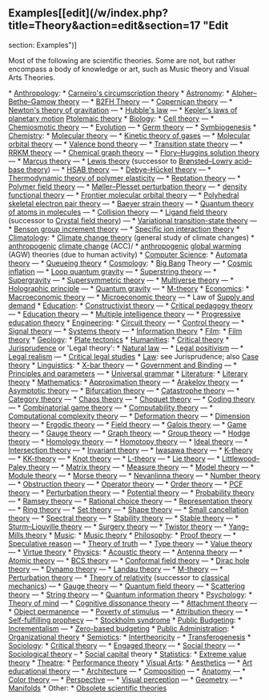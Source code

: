 ## Examples[[edit](/w/index.php?title=Theory&action=edit&section=17 "Edit
section: Examples")]

Most of the following are scientific theories. Some are not, but rather
encompass a body of knowledge or art, such as Music theory and Visual Arts
Theories.

 \* [Anthropology](/wiki/Anthropology "Anthropology"): 
 \* [Carneiro's circumscription theory](/wiki/Carneiro%27s\_circumscription\_theory "Carneiro's circumscription theory")
 \* [Astronomy](/wiki/Astronomy "Astronomy"): 
 \* [Alpher–Bethe–Gamow theory](/wiki/Alpher%E2%80%93Bethe%E2%80%93Gamow\_paper "Alpher–Bethe–Gamow paper") —
 \* [B2FH Theory](/wiki/B2FH\_paper "B2FH paper") —
 \* [Copernican theory](/wiki/Copernican\_heliocentrism "Copernican heliocentrism") —
 \* [Newton's theory of gravitation](/wiki/Gravity#Newton's\_theory\_of\_gravitation "Gravity") —
 \* [Hubble's law](/wiki/Hubble%27s\_law "Hubble's law") —
 \* [Kepler's laws of planetary motion](/wiki/Kepler%27s\_laws\_of\_planetary\_motion "Kepler's laws of planetary motion") [Ptolemaic theory](/wiki/Geocentric\_model "Geocentric model")
 \* [Biology](/wiki/Biology "Biology"): 
 \* [Cell theory](/wiki/Cell\_theory "Cell theory") —
 \* [Chemiosmotic theory](/wiki/Chemiosmosis#The\_chemiosmotic\_theory "Chemiosmosis") —
 \* [Evolution](/wiki/Evolution "Evolution") —
 \* [Germ theory](/wiki/Germ\_theory "Germ theory") —
 \* [Symbiogenesis](/wiki/Symbiogenesis "Symbiogenesis")
 \* [Chemistry](/wiki/Chemistry "Chemistry"): 
 \* [Molecular theory](/wiki/Molecule "Molecule") —
 \* [Kinetic theory of gases](/wiki/Kinetic\_theory\_of\_gases "Kinetic theory of gases") —
 \* [Molecular orbital theory](/wiki/Molecular\_orbital\_theory "Molecular orbital theory") —
 \* [Valence bond theory](/wiki/Valence\_bond\_theory "Valence bond theory") —
 \* [Transition state theory](/wiki/Transition\_state\_theory "Transition state theory") —
 \* [RRKM theory](/wiki/RRKM\_theory "RRKM theory") —
 \* [Chemical graph theory](/wiki/Chemical\_graph\_theory "Chemical graph theory") —
 \* [Flory–Huggins solution theory](/wiki/Flory%E2%80%93Huggins\_solution\_theory "Flory–Huggins solution theory") —
 \* [Marcus theory](/wiki/Marcus\_theory "Marcus theory") —
 \* [Lewis theory](/wiki/Lewis\_theory "Lewis theory") (successor to [Brønsted–Lowry acid–base theory](/wiki/Br%C3%B8nsted%E2%80%93Lowry\_acid%E2%80%93base\_theory "Brønsted–Lowry acid–base theory")) —
 \* [HSAB theory](/wiki/HSAB\_theory "HSAB theory") —
 \* [Debye–Hückel theory](/wiki/Debye%E2%80%93H%C3%BCckel\_theory "Debye–Hückel theory") —
 \* [Thermodynamic theory of polymer elasticity](/wiki/Thermodynamic\_theory\_of\_polymer\_elasticity "Thermodynamic theory of polymer elasticity") —
 \* [Reptation theory](/wiki/Reptation\_theory "Reptation theory") —
 \* [Polymer field theory](/wiki/Polymer\_field\_theory "Polymer field theory") —
 \* [Møller–Plesset perturbation theory](/wiki/M%C3%B8ller%E2%80%93Plesset\_perturbation\_theory "Møller–Plesset perturbation theory") —
 \* [density functional theory](/wiki/Density\_functional\_theory "Density functional theory") —
 \* [Frontier molecular orbital theory](/wiki/Frontier\_molecular\_orbital\_theory "Frontier molecular orbital theory") —
 \* [Polyhedral skeletal electron pair theory](/wiki/Polyhedral\_skeletal\_electron\_pair\_theory "Polyhedral skeletal electron pair theory") —
 \* [Baeyer strain theory](/wiki/Baeyer\_strain\_theory "Baeyer strain theory") —
 \* [Quantum theory of atoms in molecules](/wiki/Qtaim "Qtaim") —
 \* [Collision theory](/wiki/Collision\_theory "Collision theory") —
 \* [Ligand field theory](/wiki/Ligand\_field\_theory "Ligand field theory") (successor to [Crystal field theory](/wiki/Crystal\_field\_theory "Crystal field theory")) —
 \* [Variational transition-state theory](/wiki/Variational\_transition-state\_theory "Variational transition-state theory") —
 \* [Benson group increment theory](/wiki/Benson\_group\_increment\_theory "Benson group increment theory") —
 \* [Specific ion interaction theory](/wiki/Specific\_ion\_interaction\_theory "Specific ion interaction theory")
 \* [Climatology](/wiki/Climatology "Climatology"): 
 \* [Climate change theory](/wiki/Climate\_variability\_and\_change "Climate variability and change") (general study of climate changes)
 \* [anthropogenic](/wiki/Human\_impact\_on\_the\_environment "Human impact on the environment") [climate change](/wiki/Climate\_change "Climate change") (ACC)/
 \* [anthropogenic](/wiki/Human\_impact\_on\_the\_environment "Human impact on the environment") [global warming](/wiki/Global\_warming "Global warming") (AGW) theories (due to human activity)
 \* [Computer Science](/wiki/Computer\_Science "Computer Science"): 
 \* [Automata theory](/wiki/Automata\_theory "Automata theory") —
 \* [Queueing theory](/wiki/Queueing\_theory "Queueing theory")
 \* [Cosmology](/wiki/Cosmology "Cosmology"): 
 \* [Big Bang](/wiki/Big\_Bang "Big Bang") Theory —
 \* [Cosmic inflation](/wiki/Cosmic\_inflation "Cosmic inflation") —
 \* [Loop quantum gravity](/wiki/Loop\_quantum\_gravity "Loop quantum gravity") —
 \* [Superstring theory](/wiki/Superstring\_theory "Superstring theory") —
 \* [Supergravity](/wiki/Supergravity "Supergravity") —
 \* [Supersymmetric theory](/wiki/Supersymmetric\_theory "Supersymmetric theory") —
 \* [Multiverse theory](/wiki/Multiverse\_theory "Multiverse theory") —
 \* [Holographic principle](/wiki/Holographic\_principle "Holographic principle") —
 \* [Quantum gravity](/wiki/Quantum\_gravity "Quantum gravity") —
 \* [M-theory](/wiki/M-theory "M-theory")
 \* [Economics](/wiki/Economics "Economics"): 
 \* [Macroeconomic theory](/wiki/Macroeconomic\_theory "Macroeconomic theory") —
 \* [Microeconomic theory](/wiki/Microeconomic\_theory "Microeconomic theory") —
 \* Law of [Supply and demand](/wiki/Supply\_and\_demand "Supply and demand")
 \* [Education](/wiki/Education "Education"): 
 \* [Constructivist theory](/wiki/Constructivist\_theory "Constructivist theory") —
 \* [Critical pedagogy theory](/wiki/Critical\_pedagogy\_theory "Critical pedagogy theory") —
 \* [Education theory](/wiki/Education\_theory "Education theory") —
 \* [Multiple intelligence theory](/wiki/Multiple\_intelligence\_theory "Multiple intelligence theory") —
 \* [Progressive education theory](/wiki/Progressive\_education\_theory "Progressive education theory")
 \* [Engineering](/wiki/Engineering "Engineering"): 
 \* [Circuit theory](/wiki/Circuit\_theory "Circuit theory") —
 \* [Control theory](/wiki/Control\_theory "Control theory") —
 \* [Signal theory](/wiki/Signal\_theory "Signal theory") —
 \* [Systems theory](/wiki/Systems\_theory "Systems theory") —
 \* [Information theory](/wiki/Information\_theory "Information theory")
 \* [Film](/wiki/Film "Film"): 
 \* [Film theory](/wiki/Film\_theory "Film theory")
 \* [Geology](/wiki/Geology "Geology"): 
 \* [Plate tectonics](/wiki/Plate\_tectonics "Plate tectonics")
 \* [Humanities](/wiki/Humanities "Humanities"): 
 \* [Critical theory](/wiki/Critical\_theory "Critical theory")
 \* [Jurisprudence](/wiki/Jurisprudence "Jurisprudence") or 'Legal theory': 
 \* [Natural law](/wiki/Natural\_law "Natural law") —
 \* [Legal positivism](/wiki/Legal\_positivism "Legal positivism") —
 \* [Legal realism](/wiki/Legal\_realism "Legal realism") —
 \* [Critical legal studies](/wiki/Critical\_legal\_studies "Critical legal studies")
 \* [Law](/wiki/Law "Law"): see Jurisprudence; also [Case theory](/wiki/Case\_theory\_\(in\_law\) "Case theory \(in law\)")
 \* [Linguistics](/wiki/Linguistics "Linguistics"): 
 \* [X-bar theory](/wiki/X-bar\_theory "X-bar theory") —
 \* [Government and Binding](/wiki/Government\_and\_Binding "Government and Binding") —
 \* [Principles and parameters](/wiki/Principles\_and\_parameters "Principles and parameters") —
 \* [Universal grammar](/wiki/Universal\_grammar "Universal grammar")
 \* [Literature](/wiki/Literature "Literature"): 
 \* [Literary theory](/wiki/Literary\_theory "Literary theory")
 \* [Mathematics](/wiki/Mathematics "Mathematics"): 
 \* [Approximation theory](/wiki/Approximation\_theory "Approximation theory") —
 \* [Arakelov theory](/wiki/Arakelov\_theory "Arakelov theory") —
 \* [Asymptotic theory](/wiki/Asymptotic\_theory "Asymptotic theory") —
 \* [Bifurcation theory](/wiki/Bifurcation\_theory "Bifurcation theory") —
 \* [Catastrophe theory](/wiki/Catastrophe\_theory "Catastrophe theory") —
 \* [Category theory](/wiki/Category\_theory "Category theory") —
 \* [Chaos theory](/wiki/Chaos\_theory "Chaos theory") —
 \* [Choquet theory](/wiki/Choquet\_theory "Choquet theory") —
 \* [Coding theory](/wiki/Coding\_theory "Coding theory") —
 \* [Combinatorial game theory](/wiki/Combinatorial\_game\_theory "Combinatorial game theory") —
 \* [Computability theory](/wiki/Computability\_theory "Computability theory") —
 \* [Computational complexity theory](/wiki/Computational\_complexity\_theory "Computational complexity theory") —
 \* [Deformation theory](/wiki/Deformation\_theory "Deformation theory") —
 \* [Dimension theory](/wiki/Dimension\_theory "Dimension theory") —
 \* [Ergodic theory](/wiki/Ergodic\_theory "Ergodic theory") —
 \* [Field theory](/wiki/Field\_theory\_\(mathematics\) "Field theory \(mathematics\)") —
 \* [Galois theory](/wiki/Galois\_theory "Galois theory") —
 \* [Game theory](/wiki/Game\_theory "Game theory") —
 \* [Gauge theory](/wiki/Gauge\_theory\_\(mathematics\) "Gauge theory \(mathematics\)") —
 \* [Graph theory](/wiki/Graph\_theory "Graph theory") —
 \* [Group theory](/wiki/Group\_theory "Group theory") —
 \* [Hodge theory](/wiki/Hodge\_theory "Hodge theory") —
 \* [Homology theory](/wiki/Homology\_theory "Homology theory") —
 \* [Homotopy theory](/wiki/Homotopy\_theory "Homotopy theory") —
 \* [Ideal theory](/wiki/Ideal\_theory "Ideal theory") —
 \* [Intersection theory](/wiki/Intersection\_theory "Intersection theory") —
 \* [Invariant theory](/wiki/Invariant\_theory "Invariant theory") —
 \* [Iwasawa theory](/wiki/Iwasawa\_theory "Iwasawa theory") —
 \* [K-theory](/wiki/K-theory "K-theory") —
 \* [KK-theory](/wiki/KK-theory "KK-theory") —
 \* [Knot theory](/wiki/Knot\_theory "Knot theory") —
 \* [L-theory](/wiki/L-theory "L-theory") —
 \* [Lie theory](/wiki/Lie\_theory "Lie theory") —
 \* [Littlewood–Paley theory](/wiki/Littlewood%E2%80%93Paley\_theory "Littlewood–Paley theory") —
 \* [Matrix theory](/wiki/Matrix\_\(mathematics\) "Matrix \(mathematics\)") —
 \* [Measure theory](/wiki/Measure\_theory "Measure theory") —
 \* [Model theory](/wiki/Model\_theory "Model theory") —
 \* [Module theory](/wiki/Module\_theory "Module theory") —
 \* [Morse theory](/wiki/Morse\_theory "Morse theory") —
 \* [Nevanlinna theory](/wiki/Nevanlinna\_theory "Nevanlinna theory") —
 \* [Number theory](/wiki/Number\_theory "Number theory") —
 \* [Obstruction theory](/wiki/Obstruction\_theory "Obstruction theory") —
 \* [Operator theory](/wiki/Operator\_theory "Operator theory") —
 \* [Order theory](/wiki/Order\_theory "Order theory") —
 \* [PCF theory](/wiki/PCF\_theory "PCF theory") —
 \* [Perturbation theory](/wiki/Perturbation\_theory "Perturbation theory") —
 \* [Potential theory](/wiki/Potential\_theory "Potential theory") —
 \* [Probability theory](/wiki/Probability\_theory "Probability theory") —
 \* [Ramsey theory](/wiki/Ramsey\_theory "Ramsey theory") —
 \* [Rational choice theory](/wiki/Rational\_choice\_theory "Rational choice theory") —
 \* [Representation theory](/wiki/Representation\_theory "Representation theory") —
 \* [Ring theory](/wiki/Ring\_theory "Ring theory") —
 \* [Set theory](/wiki/Set\_theory "Set theory") —
 \* [Shape theory](/wiki/Shape\_theory\_\(mathematics\) "Shape theory \(mathematics\)") —
 \* [Small cancellation theory](/wiki/Small\_cancellation\_theory "Small cancellation theory") —
 \* [Spectral theory](/wiki/Spectral\_theory "Spectral theory") —
 \* [Stability theory](/wiki/Stability\_theory "Stability theory") —
 \* [Stable theory](/wiki/Stable\_theory "Stable theory") —
 \* [Sturm–Liouville theory](/wiki/Sturm%E2%80%93Liouville\_theory "Sturm–Liouville theory") —
 \* [Surgery theory](/wiki/Surgery\_theory "Surgery theory") —
 \* [Twistor theory](/wiki/Twistor\_theory "Twistor theory") —
 \* [Yang–Mills theory](/wiki/Yang%E2%80%93Mills\_theory "Yang–Mills theory")
 \* [Music](/wiki/Music "Music"): 
 \* [Music theory](/wiki/Music\_theory "Music theory")
 \* [Philosophy](/wiki/Philosophy "Philosophy"): 
 \* [Proof theory](/wiki/Proof\_theory "Proof theory") —
 \* [Speculative reason](/wiki/Speculative\_reason "Speculative reason") —
 \* [Theory of truth](/wiki/Truth "Truth") —
 \* [Type theory](/wiki/Type\_theory "Type theory") —
 \* [Value theory](/wiki/Value\_theory "Value theory") —
 \* [Virtue theory](/wiki/Virtue\_theory "Virtue theory")
 \* [Physics](/wiki/Physics "Physics"): 
 \* [Acoustic theory](/wiki/Acoustic\_theory "Acoustic theory") —
 \* [Antenna theory](/wiki/Antenna\_theory "Antenna theory") —
 \* [Atomic theory](/wiki/Atomic\_theory "Atomic theory") —
 \* [BCS theory](/wiki/BCS\_theory "BCS theory") —
 \* [Conformal field theory](/wiki/Conformal\_field\_theory "Conformal field theory") —
 \* [Dirac hole theory](/wiki/Dirac\_hole\_theory "Dirac hole theory") —
 \* [Dynamo theory](/wiki/Dynamo\_theory "Dynamo theory") —
 \* [Landau theory](/wiki/Landau\_theory "Landau theory") —
 \* [M-theory](/wiki/M-theory "M-theory") —
 \* [Perturbation theory](/wiki/Perturbation\_theory\_\(quantum\_mechanics\) "Perturbation theory \(quantum mechanics\)") —
 \* [Theory of relativity](/wiki/Theory\_of\_relativity "Theory of relativity") (successor to [classical mechanics](/wiki/Classical\_mechanics "Classical mechanics")) —
 \* [Gauge theory](/wiki/Gauge\_theory "Gauge theory") —
 \* [Quantum field theory](/wiki/Quantum\_field\_theory "Quantum field theory") —
 \* [Scattering theory](/wiki/Scattering\_theory "Scattering theory") —
 \* [String theory](/wiki/String\_theory "String theory") —
 \* [Quantum information theory](/wiki/Quantum\_information\_theory "Quantum information theory")
 \* [Psychology](/wiki/Psychology "Psychology"): 
 \* [Theory of mind](/wiki/Theory\_of\_mind "Theory of mind") —
 \* [Cognitive dissonance theory](/wiki/Cognitive\_dissonance\_theory "Cognitive dissonance theory") —
 \* [Attachment theory](/wiki/Attachment\_theory "Attachment theory") —
 \* [Object permanence](/wiki/Object\_permanence "Object permanence") —
 \* [Poverty of stimulus](/wiki/Poverty\_of\_stimulus "Poverty of stimulus") —
 \* [Attribution theory](/wiki/Attribution\_theory "Attribution theory") —
 \* [Self-fulfilling prophecy](/wiki/Self-fulfilling\_prophecy "Self-fulfilling prophecy") —
 \* [Stockholm syndrome](/wiki/Stockholm\_syndrome "Stockholm syndrome")
 \* [Public Budgeting](/wiki/Public\_Budgeting "Public Budgeting"): 
 \* [Incrementalism](/wiki/Incrementalism "Incrementalism") —
 \* [Zero-based budgeting](/wiki/Zero-based\_budgeting "Zero-based budgeting")
 \* [Public Administration](/wiki/Public\_Administration "Public Administration"): 
 \* [Organizational theory](/wiki/Organizational\_theory "Organizational theory")
 \* [Semiotics](/wiki/Semiotics "Semiotics"): 
 \* [Intertheoricity](/w/index.php?title=Intertheoricity&action=edit&redlink=1 "Intertheoricity \(page does not exist\)") –
 \* [Transferogenesis](https://www.degruyter.com/view/j/hssr.2015.4.issue-2/hssr-2015-0014/hssr-2015-0014.xml)
 \* [Sociology](/wiki/Sociology "Sociology"): 
 \* [Critical theory](/wiki/Critical\_theory\_\(Frankfurt\_School\) "Critical theory \(Frankfurt School\)") —
 \* [Engaged theory](/wiki/Engaged\_theory "Engaged theory") —
 \* [Social theory](/wiki/Social\_theory "Social theory") —
 \* [Sociological theory](/wiki/Sociological\_theory "Sociological theory") –
 \* [Social capital](/wiki/Social\_capital "Social capital") theory
 \* [Statistics](/wiki/Statistics "Statistics"): 
 \* [Extreme value theory](/wiki/Extreme\_value\_theory "Extreme value theory")
 \* [Theatre](/wiki/Theatre#Theories "Theatre"): 
 \* [Performance theory](/wiki/Performance\_studies "Performance studies")
 \* [Visual Arts](/wiki/Visual\_Arts "Visual Arts"): 
 \* [Aesthetics](/wiki/Aesthetics "Aesthetics") —
 \* [Art educational theory](/wiki/Art\_teaching "Art teaching") —
 \* [Architecture](/wiki/Architecture "Architecture") —
 \* [Composition](/wiki/Composition\_\(visual\_arts\) "Composition \(visual arts\)") —
 \* [Anatomy](/wiki/Anatomy "Anatomy") —
 \* [Color theory](/wiki/Color\_theory "Color theory") —
 \* [Perspective](/wiki/Perspective\_\(graphical\) "Perspective \(graphical\)") —
 \* [Visual perception](/wiki/Visual\_perception "Visual perception") —
 \* [Geometry](/wiki/Geometry "Geometry") —
 \* [Manifolds](/wiki/Manifold "Manifold")
 \* Other: 
 \* [Obsolete scientific theories](/wiki/Obsolete\_scientific\_theories "Obsolete scientific theories")
